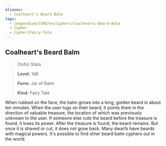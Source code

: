 ```yaml
---
aliases:
  - Coalheart's Beard Balm
tags:
  - Compendium/CSRD/en/Cyphers/Coalhearts-Beard-Balm
  - Cypher
  - Cypher/Fairy-Tale
---
```

  
    
## Coalheart's Beard Balm    
>[!info] Stats    
> **Level:** 1d6    
> **Form:** Jar of Balm    
> **Kind:** Fairy Tale  
    
When rubbed on the face, the balm grows into a long, golden beard in about ten minutes. When the user tugs on their beard, it points them in the direction of valuable treasure, the location of which was previously unknown to the user. If someone else cuts the beard before the treasure is found, it loses its power. After the treasure is found, the beard remains. But once it is shaved or cut, it does not grow back. Many dwarfs have beards with magical powers. It's possible to find other beard balm cyphers out in the world.